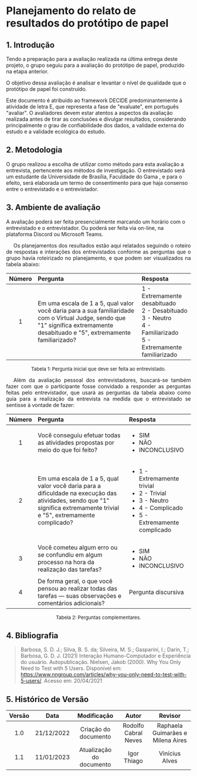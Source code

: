 
# Planejamento do relato de resultados do protótipo de papel

## 1. Introdução 

 Tendo a preparação para a avaliação realizada na última entrega deste projeto, o grupo seguiu para a avaliação do protótipo de papel, produzido na etapa anterior. 

O objetivo dessa avaliação é analisar e levantar o nível de qualidade que o protótipo de papel foi construído.

Este documento é atribuído ao framework DECIDE predominantemente à atividade de letra E, que representa a fase de "evaluate", em português "avaliar". O avaliadores devem estar atentos a aspectos da avaliação realizada antes de tirar as conclusões e divulgar resultados, considerando principalmente o grau de confiabilidade dos dados, a validade externa do estudo e a validade ecológica do estudo.

## 2. Metodologia

O grupo realizou a escolha de utilizar como método para esta avaliação a entrevista, pertencente aos métodos de investigação. O entrevistado será um estudante da Universidade de Brasília, Faculdade do Gama , e para o efeito, será elaborada um termo de consentimento para que haja consenso entre o entrevistado e o entrevistador.

## 3. Ambiente de avaliação

A avaliação poderá ser feita presencialmente marcando um horário com o entrevistado e o entrevistador. Ou poderá ser feita via on-line, na plataforma Discord ou Microsoft Teams.

<p style="text-indent: 20px; text-align: justify"> 
Os planejamentos dos resultados estão aqui relatados seguindo o roteiro de respostas e interações dos entrevistados conforme as perguntas que o grupo havia roteirizado no planejamento, e que podem ser visualizados na tabela abaixo:
</p>

| Número | Pergunta | Resposta |
|:--:|:---|:----|
| 1 | Em uma escala de 1 a 5, qual valor você daria para a sua familiaridade com o Virtual Judge, sendo que "1" significa extremamente desabituado e "5", extremamente familiarizado? | 1 - Extremamente desabituado<br/>2 - Desabituado<br/>3 - Neutro<br/>4 - Familiarizado<br/>5 - Extremamente familiarizado<br/> |

<center>
<p style="font-size:13px" align='center' fonte>Tabela 1: Pergunta inicial que deve ser feita ao entrevistado.</figcaption></p>
</center>

<p style="text-indent: 20px; text-align: justify">
Além da avaliação pessoal dos entrevistadores, buscará-se também fazer com que o participante fosse convidado a responder as perguntas feitas pelo entrevistador, que usará as perguntas da tabela abaixo como guia para a realização da entrevista na medida que o entrevistado se sentisse à vontade de fazer:
</p>

| Número | Pergunta | Resposta |
|:--:|:---|:---|
| 1 | Você conseguiu efetuar todas as atividades propostas por meio do que foi feito? | <ul> <li> SIM</li> <li>NÃO </li> <li> INCONCLUSIVO</li> </ul> |
| 2 | Em uma escala de 1 a 5, qual valor você daria para a dificuldade na execução das atividades, sendo que "1" significa extremamente trivial e "5", extremamente complicado? | <ul> <li>1 - Extremamente trivial<li>2 - Trivial<li>3 - Neutro<li>4 - Complicado<li>5 - Extremamente complicado </ul> |
| 3 | Você cometeu algum erro ou se confundiu em algum processo na hora da realização das tarefas? | <ul> <li> SIM</li> <li>  NÃO </li> <li> INCONCLUSIVO </li> </ul> |
| 4 | De forma geral, o que você pensou ao realizar todas das tarefas — suas observações e comentários adicionais? | Pergunta discursiva |

<center>
<p style="font-size:13px" align='center' fonte>Tabela 2: Perguntas complementares.</figcaption></p>
</center>

## 4. Bibliografia

> Barbosa, S. D. J.; Silva, B. S. da; Silveira, M. S.; Gasparini, I.; Darin, T.; Barbosa, G. D. J. (2021) Interação Humano-Computador e Experiência do usuário. Autopublicação.
> Nielsen, Jakob (2000). Why You Only Need to Test with 5 Users. Disponível em: <https://www.nngroup.com/articles/why-you-only-need-to-test-with-5-users/>. Acesso em: 20/04/2021

## 5. Histórico de Versão

| Versão | Data | Modificação | Autor | Revisor |
|:--:|:--:|:--:|:--:|:--:|
| 1.0 | 21/12/2022 | Criação do documento | Rodolfo Cabral Neves | Raphaela Guimarães e Milena Aires |
| 1.1 | 11/01/2023 | Atualização do documento | Igor Thiago | Vinícius Alves |